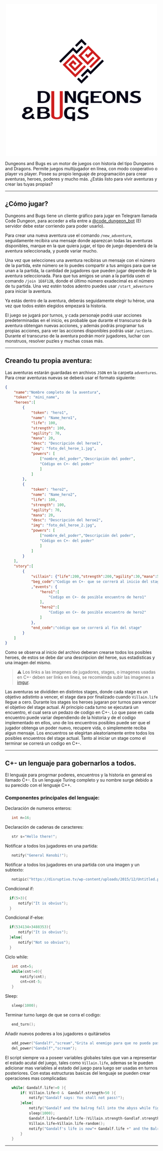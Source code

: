 <div align="center">
    <img src="images/D%26B-14.jpg" alt="Dungeons and Bugs" title="Dungeons and Bugs Logo" width="500" height="500" /> 
</div>



Dungeons and Bugs es un motor de juegos con historia del tipo Dungeons and Dragons. Permite juegos multijugador en línea, con modo cooperativo o player vs player. Posee su propio  lenguaje de programación para crear aventuras, heroes, poderes y mucho más. ¿Estás listo para vivir aventuras y crear las tuyas propias?

---
## ¿Cómo jugar?

Dungeons and Bugs tiene un cliente gráfico para jugar en Telegram llamada Code Dungeon, para acceder a ella entre a [@code_dungeon_bot](https://t.me/code_dungeon_bot) (El servidor debe estar corriendo para poder usarlo).   

Para crear una nueva aventura use el comando `/new_adventure`, seguidamente recibira una mensaje donde aparezcan todas las aventuras disponibles, marque en la que quiera jugar, el tipo de juego dependerá de la  aventura seleccionada, y puede variar mucho.  

Una vez que selecciones una aventura recibiras un mensaje con el número de la partida, este número se lo puedes compartir a tus amigos para que se unan a la partida, la  cantidad de jugadores que pueden jugar depende de la aventura seleccionada. Para que tus amigos se unan a la partida usen el comando `/join 1E6F12B`, donde el último número exadecimal es el número de tu partida. Una vez estén todos adentro puedes usar `/start_adventure` para iniciar  la aventura.  

Ya estás dentro de la aventura, deberás seguidamente elegir tu héroe, una vez que todos estén elegidos empezará la historia.  

El juego se jugará por turnos, y cada personaje podrá usar acciones predeterminadas en el inicio, es probable que  durante el transcurso de la aventura obtengan nuevas acciones, y además podrás programar tus propias acciones, para ver las acciones disponibles podrás usar `/actions`. Durante el transcurso de la aventura podrán morir jugadores, luchar con monstruos, resolver puzles y muchas cosas más.

---
## Creando tu propia aventura:

Las aventuras estarán guardadas en archivos `JSON` en la carpeta `adventures`. Para crear aventuras nuevas se deberá usar el formato siguiente:

```json
{
    "name":"Nombre completo de la aventura",
    "token": "mini_name",
    "heroes":[
        {
            "token": "hero1",
            "name": "Name_hero1",
            "life": 100,
            "strength": 100,
            "agility": 70,
            "mana": 20,
            "desc": "Descripción del heroe1",
            "img": "foto_del_heroe_1.jpg",
            "powers": [
                ["nombre_del_poder","Descripción del poder",
                "Código en C+- del poder"
                ]
            ]
        },
        {
            "token": "hero2",
            "name": "Name_hero2",
            "life": 100,
            "strength": 100,
            "agility": 70,
            "mana": 20,
            "desc": "Descripción del heroe2",
            "img": "foto_del_heroe_2.jpg",
            "powers": [
                ["nombre_del_poder","Descripción del poder",
                "Código en C+- del poder"
                ]
            ]
        }
    ],
    "story":[
        {
            "villain": {"life":200,"strength":200,"agility":30,"mana":50},
            "beg_code":"Codigo en C+- que se correrá al inicio del stage"
            ,"events": {
                "hero1":[
                    "Codigo en C+- de posible encuentro de hero1"
                ],
                "hero2":[
                    "Codigo en C+- de posible encuentro de hero2"
                ]
            },        
            "end_code":"código que se correrá al fin del stage"
        }
    ]
}
```
Como se observa al inicio del archivo deberan crearse todos los posibles heroes, de estos se debe dar una descripcion del heroe, sus estadisticas y una imagen del mismo.
> ⚠ Los links a las imagenes de jugadores, stages, o imagenes usadas en C+- deben ser links en linea, se recomienda subir las imagenes a [imgur](imgur.com).

Las aventuras se divididen en distintos stages, donde cada stage es un objetivo adistinto a vencer, el stage dara por finalizado cuando `Villain.life` llegue a cero. Durante los stages los heroes jugaran por turnos para vencer el objetivo del stage actual. Al principio cada turno se ejecutará un encuentro, el cual sera un pedazo de codigo en C+-. Lo que  pase en cada encuentro puede variar dependiendo de la historia y de el codigo implementado en ellos, uno de los encuentros posibles puede ser que el jugador obtenga un poder nuevo, recupere vida, o simplemente reciba algun mensaje. Los encuentros se elegirtan aleatoriamente entre todos los posibles encuentros del stage actual. Tanto al iniciar un stage como el terminar se correrá un codigo en C+-.

---
## C+- un lenguaje para gobernarlos a todos.
El lenguaje para progrmar poderes, encuentros y la historia en general es llamado C+-. Es un lenguaje Turing completo y su nombre surge debido a su parecido con el lenguaje C++.  
### Componentes principales del lenguaje:  

Declaración de numeros enteros:   
 ```c++ 
    int n=16;
 ```
 Declaración de cadenas de caracteres:   
 ```c++ 
    str s="Hello there!";
 ```
 
 Notificar a todos los jugadores en una partida:   
 ```c++ 
    notify("General Kenobi!");
 ```
 
 Notificar a todos los jugadores en una partida con una imagen y un subtexto:   
 ```c++ 
    notipic("https://disruptivo.tv/wp-content/uploads/2015/12/Untitled.png","Not the droids you are looking for");
 ```
 Condicional if:
  ```c++ 
    if(5>3){
        notify("It is obvius");
    }
 ```
 
 Condicional if-else:
  ```c++ 
    if(534134>3488353){
        notify("It is obvius");
    }else{
        notify("Not so obvius");    
    }
 ```
 Ciclo while:
 ```c++
    int cnt=5;
    while(cnt!=0){
        notify(cnt);
        cnt=cnt-5;
    }
 ```
 Sleep:
 ```c++
    sleep(1000);
 ```

  Terminar turno luego de que se corra el codigo:
 ```c++
    end_turn();
 ```

 Añadir nuevos poderes a los jugadores  o quitárselos

 ```c++
    add_power("Gandalf","scream","Grita al enemigo para que no pueda pasar",'notify("You shall not pass!");');
    del_power("Gandalf","scream");
 ```

 El script siempre va a poseer variables globales tales que van a representar el estado acutal del juego, tales como `Villain.life`, ademas se le pueden adicionar mas variables al estado del juego para luego ser usadas en turnos posteriores. Con estas estructuras basicas del lenguaje se pueden crear operaciones mas complicadas: 
 ```c++
    while( Gandalf.life!=0 ){
        if( Villain.life>0 &  Gandalf.strength>50 ){
            notify("Gandalf says: You shall not pass!");
        }else{
            notify("Gandalf and the balrog fall into the abyss while fighting");
            sleep(1000);
            Gandalf.life=Gandalf.life-(Villain.strength-Gandlaf.strength/10);
            Villain.life=Villain.life-random();
            notify("Gandalf's life is now"+ Gandalf.life +" and the Balrog's life is"+Villain.life);
        }
    }
 ```

 ---
